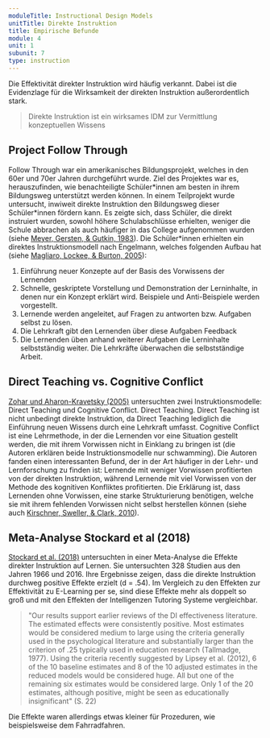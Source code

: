 ```yaml
---
moduleTitle: Instructional Design Models
unitTitle: Direkte Instruktion
title: Empirische Befunde
module: 4
unit: 1
subunit: 7
type: instruction
---
```


Die Effektivität direkter Instruktion wird häufig verkannt. Dabei ist die Evidenzlage für die Wirksamkeit der direkten Instruktion außerordentlich stark.

> Direkte Instruktion ist ein wirksames IDM zur Vermittlung konzeptuellen Wissens

## Project Follow Through

Follow Through war ein amerikanisches Bildungsprojekt, welches in den 60er und 70er Jahren durchgeführt wurde. Ziel des Projektes war es, herauszufinden, wie benachteiligte Schüler\*innen am besten in ihrem Bildungsweg unterstützt werden können. In einem Teilprojekt wurde untersucht, inwiweit direkte Instruktion den Bildungsweg dieser Schüler\*innen fördern kann. Es zeigte sich, dass Schüler, die direkt instruiert wurden, sowohl höhere Schulabschlüsse erhielten, weniger die Schule abbrachen als auch häufiger in das College aufgenommen wurden (siehe [Meyer, Gersten, & Gutkin, 1983](https://www.journals.uchicago.edu/doi/pdfplus/10.1086/461360)). Die Schüler\*innen erhielten ein direktes Instruktionsmodell nach Engelmann, welches folgenden Aufbau hat (siehe [Magliaro, Lockee, & Burton, 2005](https://link.springer.com/article/10.1007/bf02504684)): 

1. Einführung neuer Konzepte auf der Basis des Vorwissens der Lernenden
2. Schnelle, geskriptete Vorstellung und Demonstration der Lerninhalte, in denen nur ein Konzept erklärt wird. Beispiele und Anti-Beispiele werden vorgestellt.
3. Lernende werden angeleitet, auf Fragen zu antworten bzw. Aufgaben selbst zu lösen. 
4. Die Lehrkraft gibt den Lernenden über diese Aufgaben Feedback
5. Die Lernenden üben anhand weiterer Aufgaben die Lerninhalte selbstständig weiter. Die Lehrkräfte überwachen die selbstständige Arbeit. 

## Direct Teaching vs. Cognitive Conflict

[Zohar und Aharon-Kravetsky (2005)](https://onlinelibrary.wiley.com/doi/abs/10.1002/tea.20075) untersuchten zwei Instruktionsmodelle: Direct Teaching und Cognitive Conflict. Direct Teaching. Direct Teaching ist nicht unbedingt direkte Instruktion, da Direct Teaching lediglich die Einführung neuen Wissens durch eine Lehrkraft umfasst. Cognitive Conflict ist eine Lehrmethode, in der die Lernenden vor eine Situation gestellt werden, die mit ihrem Vorwissen nicht in Einklang zu bringen ist (die Autoren erklären beide Instruktionsmodelle nur schwamming). Die Autoren fanden einen interessanten Befund, der in der Art häufiger in der Lehr- und Lernforschung zu finden ist: Lernende mit weniger Vorwissen profitierten von der direkten Instruktion, während Lernende mit viel Vorwissen von der Methode des kognitiven Konfliktes profitierten. Die Erklärung ist, dass Lernenden ohne Vorwissen, eine starke Strukturierung benötigen, welche sie mit ihrem fehlenden Vorwissen nicht selbst herstellen können (siehe auch [Kirschner, Sweller, & Clark, 2010](https://www.tandfonline.com/doi/abs/10.1207/s15326985ep4102_1)). 

## Meta-Analyse Stockard et al (2018)

[Stockard et al. (2018)](https://journals.sagepub.com/doi/abs/10.3102/0034654317751919) untersuchten in einer Meta-Analyse die Effekte direkter Instruktion auf Lernen. Sie untersuchten 328 Studien aus den Jahren 1966 und 2016. Ihre Ergebnisse zeigen, dass die direkte Instruktion durchweg positive Effekte erzielt (d = .54). Im Vergleich zu den Effekten zur Effektivität zu E-Learning per se, sind diese Effekte mehr als doppelt so groß und mit den Effekten der Intelligenzen Tutoring Systeme vergleichbar. 

> "Our results support earlier reviews of the DI effectiveness literature. The estimated effects were consistently positive. Most estimates would be considered medium to large using the criteria generally used in the psychological literature and substantially larger than the criterion of .25 typically used in education research (Tallmadge, 1977). Using the criteria recently suggested by Lipsey et al. (2012), 6 of the 10 baseline estimates and 8 of the 10 adjusted estimates in the reduced models would be considered huge. All but one of the remaining six estimates would be considered large. Only 1 of the 20 estimates, although positive, might be seen as educationally insignificant" (S. 22)

Die Effekte waren allerdings etwas kleiner für Prozeduren, wie beispielsweise dem Fahrradfahren.